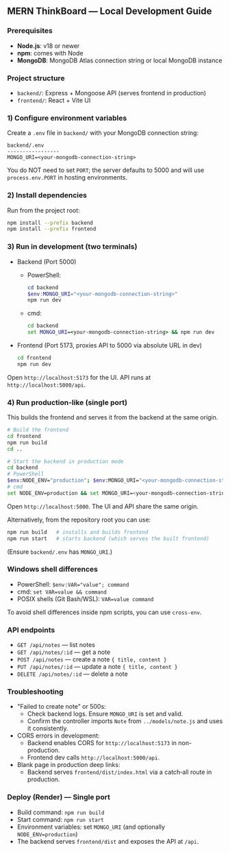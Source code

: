 ## MERN ThinkBoard — Local Development Guide

### Prerequisites
- **Node.js**: v18 or newer
- **npm**: comes with Node
- **MongoDB**: MongoDB Atlas connection string or local MongoDB instance

### Project structure
- `backend/`: Express + Mongoose API (serves frontend in production)
- `frontend/`: React + Vite UI

### 1) Configure environment variables
Create a `.env` file in `backend/` with your MongoDB connection string:

```
backend/.env
-----------------
MONGO_URI=<your-mongodb-connection-string>
```

You do NOT need to set `PORT`; the server defaults to 5000 and will use `process.env.PORT` in hosting environments.

### 2) Install dependencies
Run from the project root:

```bash
npm install --prefix backend
npm install --prefix frontend
```

### 3) Run in development (two terminals)
- Backend (Port 5000)
  - PowerShell:
    ```powershell
    cd backend
    $env:MONGO_URI="<your-mongodb-connection-string>"
    npm run dev
    ```
  - cmd:
    ```cmd
    cd backend
    set MONGO_URI=<your-mongodb-connection-string> && npm run dev
    ```

- Frontend (Port 5173, proxies API to 5000 via absolute URL in dev)
  ```bash
  cd frontend
  npm run dev
  ```

Open `http://localhost:5173` for the UI. API runs at `http://localhost:5000/api`.

### 4) Run production-like (single port)
This builds the frontend and serves it from the backend at the same origin.

```bash
# Build the frontend
cd frontend
npm run build
cd ..

# Start the backend in production mode
cd backend
# PowerShell
$env:NODE_ENV="production"; $env:MONGO_URI="<your-mongodb-connection-string>"; npm start
# cmd
set NODE_ENV=production && set MONGO_URI=<your-mongodb-connection-string> && npm start
```
Open `http://localhost:5000`. The UI and API share the same origin.

Alternatively, from the repository root you can use:
```bash
npm run build   # installs and builds frontend
npm run start   # starts backend (which serves the built frontend)
```
(Ensure `backend/.env` has `MONGO_URI`.)

### Windows shell differences
- PowerShell: `$env:VAR="value"; command`
- cmd: `set VAR=value && command`
- POSIX shells (Git Bash/WSL): `VAR=value command`

To avoid shell differences inside npm scripts, you can use `cross-env`.

### API endpoints
- `GET /api/notes` — list notes
- `GET /api/notes/:id` — get a note
- `POST /api/notes` — create a note `{ title, content }`
- `PUT /api/notes/:id` — update a note `{ title, content }`
- `DELETE /api/notes/:id` — delete a note

### Troubleshooting
- "Failed to create note" or 500s:
  - Check backend logs. Ensure `MONGO_URI` is set and valid.
  - Confirm the controller imports `Note` from `../models/note.js` and uses it consistently.
- CORS errors in development:
  - Backend enables CORS for `http://localhost:5173` in non-production.
  - Frontend dev calls `http://localhost:5000/api`.
- Blank page in production deep links:
  - Backend serves `frontend/dist/index.html` via a catch‑all route in production.

### Deploy (Render) — Single port
- Build command: `npm run build`
- Start command: `npm run start`
- Environment variables: set `MONGO_URI` (and optionally `NODE_ENV=production`)
- The backend serves `frontend/dist` and exposes the API at `/api`.